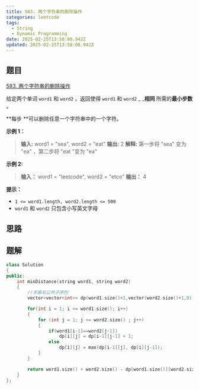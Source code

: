 ```yaml
---
title: 583. 两个字符串的删除操作
categories: leetcode
tags: 
  - String
  - Dynamic Programming
date: 2025-02-25T13:58:08.942Z
updated: 2025-02-25T13:58:08.942Z
---
```


<!--more-->

## 题目

[583. 两个字符串的删除操作](https://leetcode.cn/problems/delete-operation-for-two-strings)

给定两个单词 `word1` 和 `word2` ，返回使得 `word1` 和  `word2` _ _**相同** 所需的**最小步数** 。

**每步  **可以删除任意一个字符串中的一个字符。



**示例 1：**

> 
> 
> **输入:** word1 = "sea", word2 = "eat"
> **输出:** 2
> **解释:** 第一步将 "sea" 变为 "ea" ，第二步将 "eat "变为 "ea"
> 

**示例  2:**

> 
> 
> **输入：** word1 = "leetcode", word2 = "etco"
> **输出：** 4
> 



**提示：**

  * `1 <= word1.length, word2.length <= 500`
  * `word1` 和 `word2` 只包含小写英文字母



## 思路


## 题解

```cpp
class Solution
{
public:
    int minDistance(string word1, string word2)
    {
        //求最长公共子序列
        vector<vector<int>> dp(word1.size()+1,vector(word2.size()+1,0));

        for(int i = 1; i <= word1.size(); i++)
        {
            for (int j = 1; j <= word2.size() ; j++)
            {
                if(word1[i-1]==word2[j-1])
                    dp[i][j] = dp[i-1][j-1] + 1;
                else
                    dp[i][j] = max(dp[i-1][j], dp[i][j-1]);
            }
        }

        return word1.size() + word2.size() - dp[word1.size()][word2.size()] * 2;
    }
};
```
